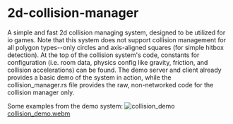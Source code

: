 # 2d-collision-manager
A simple and fast 2d collision managing system, designed to be utilized for io games.
Note that this system does not support collision management for all polygon types--only circles and axis-aligned squares (for simple hitbox detection).
At the top of the collision system's code, constants for configuration (i.e. room data, physics config like gravity, friction, and collision accelerations) can be found.
The demo server and client already provides a basic demo of the system in action, while the collision_manager.rs file provides the raw, non-networked code for the collision manager only. 

Some examples from the demo system:
![collision_demo](https://github.com/user-attachments/assets/56394174-3f88-455f-ba57-0d3d2f20125b)
[collision_demo.webm](https://github.com/user-attachments/assets/c5aac9a9-3a0b-4179-9632-15f5436b3144)

